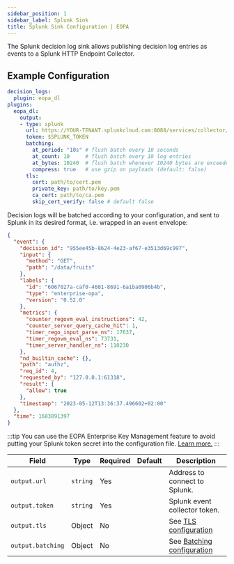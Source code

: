 ```yaml
---
sidebar_position: 1
sidebar_label: Splunk Sink
title: Splunk Sink Configuration | EOPA
---
```


The Splunk decision log sink allows publishing decision log entries as
events to a Splunk HTTP Endpoint Collector.


## Example Configuration

```yaml
decision_logs:
  plugin: eopa_dl
plugins:
  eopa_dl:
    output:
    - type: splunk
      url: https://YOUR-TENANT.splunkcloud.com:8088/services/collector/event
      token: $SPLUNK_TOKEN
      batching:
        at_period: "10s" # flush batch every 10 seconds
        at_count: 10     # flush batch every 10 log entries
        at_bytes: 10240  # flush batch whenever 10240 bytes are exceeded
        compress: true   # use gzip on payloads (default: false)
      tls:
        cert: path/to/cert.pem
        private_key: path/to/key.pem
        ca_cert: path/to/ca.pem
        skip_cert_verify: false # default false
```

Decision logs will be batched according to your configuration, and sent to Splunk
in its desired format, i.e. wrapped in an `event` envelope:

```json
{
  "event": {
    "decision_id": "955ee45b-8624-4e23-af67-e3513d69c997",
    "input": {
      "method": "GET",
      "path": "/data/fruits"
    },
    "labels": {
      "id": "6067027a-caf0-4601-8691-6a1ba0906b4b",
      "type": "enterprise-opa",
      "version": "0.52.0"
    },
    "metrics": {
      "counter_regovm_eval_instructions": 42,
      "counter_server_query_cache_hit": 1,
      "timer_rego_input_parse_ns": 17637,
      "timer_regovm_eval_ns": 73731,
      "timer_server_handler_ns": 110230
    },
    "nd_builtin_cache": {},
    "path": "authz",
    "req_id": 4,
    "requested_by": "127.0.0.1:61318",
    "result": {
      "allow": true
    },
    "timestamp": "2023-05-12T13:36:37.496602+02:00"
  },
  "time": 1683891397
}
```

:::tip
You can use the EOPA Enterprise Key Management feature to avoid putting your Splunk token secret into the configuration file.
[Learn more.](../using-secrets/from-hashicorp-vault)
:::

| Field | Type | Required | Default | Description |
| --- | --- | --- | --- | --- |
| `output.url` | `string` | Yes |  | Address to connect to Splunk. |
| `output.token` | `string` | Yes |  | Splunk event collector token. |
| `output.tls` | Object | No |  | See [TLS configuration](../decision-logs#tls) |
| `output.batching` | Object | No |  | See [Batching configuration](../decision-logs#batching) |

